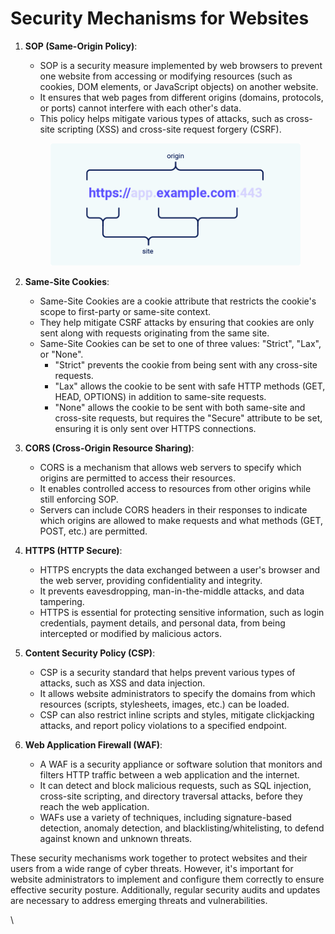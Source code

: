 # Security Mechanisms for Websites

1.  **SOP (Same-Origin Policy)**:

    * SOP is a security measure implemented by web browsers to prevent one website from accessing or modifying resources (such as cookies, DOM elements, or JavaScript objects) on another website.
    * It ensures that web pages from different origins (domains, protocols, or ports) cannot interfere with each other's data.
    * This policy helps mitigate various types of attacks, such as cross-site scripting (XSS) and cross-site request forgery (CSRF).

    <figure><img src="../../.gitbook/assets/image (97).png" alt=""><figcaption></figcaption></figure>
2. **Same-Site Cookies**:
   * Same-Site Cookies are a cookie attribute that restricts the cookie's scope to first-party or same-site context.
   * They help mitigate CSRF attacks by ensuring that cookies are only sent along with requests originating from the same site.
   * Same-Site Cookies can be set to one of three values: "Strict", "Lax", or "None".
     * "Strict" prevents the cookie from being sent with any cross-site requests.
     * "Lax" allows the cookie to be sent with safe HTTP methods (GET, HEAD, OPTIONS) in addition to same-site requests.
     * "None" allows the cookie to be sent with both same-site and cross-site requests, but requires the "Secure" attribute to be set, ensuring it is only sent over HTTPS connections.
3. **CORS (Cross-Origin Resource Sharing)**:
   * CORS is a mechanism that allows web servers to specify which origins are permitted to access their resources.
   * It enables controlled access to resources from other origins while still enforcing SOP.
   * Servers can include CORS headers in their responses to indicate which origins are allowed to make requests and what methods (GET, POST, etc.) are permitted.
4. **HTTPS (HTTP Secure)**:
   * HTTPS encrypts the data exchanged between a user's browser and the web server, providing confidentiality and integrity.
   * It prevents eavesdropping, man-in-the-middle attacks, and data tampering.
   * HTTPS is essential for protecting sensitive information, such as login credentials, payment details, and personal data, from being intercepted or modified by malicious actors.
5. **Content Security Policy (CSP)**:
   * CSP is a security standard that helps prevent various types of attacks, such as XSS and data injection.
   * It allows website administrators to specify the domains from which resources (scripts, stylesheets, images, etc.) can be loaded.
   * CSP can also restrict inline scripts and styles, mitigate clickjacking attacks, and report policy violations to a specified endpoint.
6. **Web Application Firewall (WAF)**:
   * A WAF is a security appliance or software solution that monitors and filters HTTP traffic between a web application and the internet.
   * It can detect and block malicious requests, such as SQL injection, cross-site scripting, and directory traversal attacks, before they reach the web application.
   * WAFs use a variety of techniques, including signature-based detection, anomaly detection, and blacklisting/whitelisting, to defend against known and unknown threats.

These security mechanisms work together to protect websites and their users from a wide range of cyber threats. However, it's important for website administrators to implement and configure them correctly to ensure effective security posture. Additionally, regular security audits and updates are necessary to address emerging threats and vulnerabilities.



\
